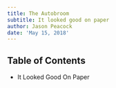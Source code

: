 ```yaml
---
title: The Autobroom
subtitle: It looked good on paper
author: Jason Peacock
date: 'May 15, 2018'
---
```


## Table of Contents

* It Looked Good On Paper
